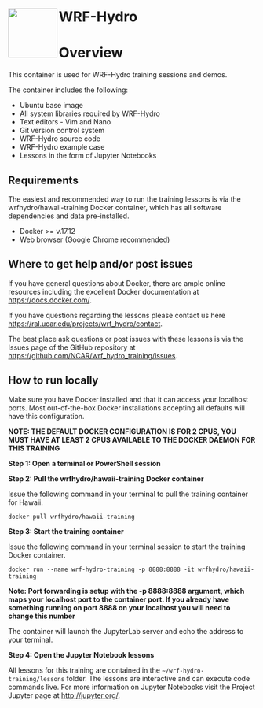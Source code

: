 # WRF-Hydro <img src="https://ral.ucar.edu/sites/default/files/public/wrf_hydro_symbol_logo_2017_09_150pxby63px.png" width=100 align="left" />

# Overview
This container is used for WRF-Hydro training sessions and demos.

The container includes the following:

* Ubuntu base image
* All system libraries required by WRF-Hydro
* Text editors - Vim and Nano
* Git version control system
* WRF-Hydro source code
* WRF-Hydro example case
* Lessons in the form of Jupyter Notebooks

## Requirements

The easiest and recommended way to run the training lessons is via the wrfhydro/hawaii-training Docker container, which has all software dependencies and data pre-installed.

* Docker >= v.17.12
* Web browser (Google Chrome recommended)

## Where to get help and/or post issues
If you have general questions about Docker, there are ample online resources including the excellent Docker documentation at https://docs.docker.com/.

If you have questions regarding the lessons please contact us here https://ral.ucar.edu/projects/wrf_hydro/contact. 

The best place ask questions or post issues with these lessons is via the Issues page of the GitHub repository at https://github.com/NCAR/wrf_hydro_training/issues.

## How to run locally
Make sure you have Docker installed and that it can access your localhost ports. Most out-of-the-box Docker installations accepting all defaults will have this configuration. 

**NOTE: THE DEFAULT DOCKER CONFIGURATION IS FOR 2 CPUS, YOU MUST HAVE AT LEAST 2 CPUS AVAILABLE TO THE DOCKER DAEMON FOR THIS TRAINING**

**Step 1: Open a terminal or PowerShell session**

**Step 2: Pull the wrfhydro/hawaii-training Docker container**

Issue the following command in your terminal to pull the training container for Hawaii.

`docker pull wrfhydro/hawaii-training`

**Step 3: Start the training container**

Issue the following command in your terminal session to start the training Docker container.

`docker run --name wrf-hydro-training -p 8888:8888 -it wrfhydro/hawaii-training`

**Note: Port forwarding is setup with the -p 8888:8888 argument, which maps your localhost port to the container port. If you already have something running on port 8888 on your localhost you will need to change this number**

The container will launch the JupyterLab server and echo the address to your terminal.

**Step 4: Open the Jupyter Notebook lessons**

All lessons for this training are contained in the `~/wrf-hydro-training/lessons` folder. The lessons are interactive and can execute code commands live. For more information on Jupyter Notebooks visit the Project Jupyter page at http://jupyter.org/.
